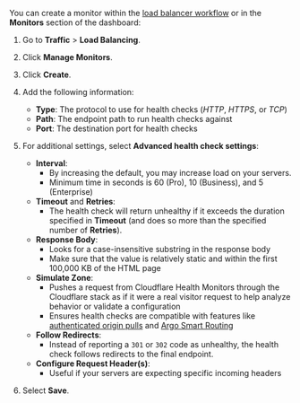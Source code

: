 You can create a monitor within the [load balancer workflow](/how-to/create-load-balancer) or in the **Monitors** section of the dashboard:

1. Go to **Traffic** > **Load Balancing**.
1. Click **Manage Monitors**.
1. Click **Create**.
1. Add the following information:
    - **Type**: The protocol to use for health checks (_HTTP_, _HTTPS_, or _TCP_)
    - **Path**: The endpoint path to run health checks against
    - **Port**: The destination port for health checks

1. For additional settings, select **Advanced health check settings**:
     
     - **Interval**:
        - By increasing the default, you may increase load on your servers.
        - Minimum time in seconds is 60 (Pro), 10 (Business), and 5 (Enterprise)
     - **Timeout** and **Retries**: 
        - The health check will return unhealthy if it exceeds the duration specified in **Timeout** (and does so more than the specified number of **Retries**).
    - **Response Body**:
        - Looks for a case-insensitive substring in the response body
        - Make sure that the value is relatively static and within the first 100,000 KB of the HTML page
    - **Simulate Zone**: 
        - Pushes a request from Cloudflare Health Monitors through the Cloudflare stack as if it were a real visitor request to help analyze behavior or validate a configuration
        - Ensures health checks are compatible with features like [authenticated origin pulls](https://developers.cloudflare.com/ssl/origin-configuration/authenticated-origin-pull) and [Argo Smart Routing](https://support.cloudflare.com/hc/articles/115000224552)
    - **Follow Redirects**: 
        - Instead of reporting a `301` or `302` code as unhealthy, the health check follows redirects to the final endpoint.
    - **Configure Request Header(s)**:
        - Useful if your servers are expecting specific incoming headers

1. Select **Save**.